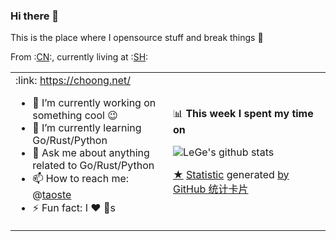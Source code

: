### Hi there 👋
This is the place where I opensource stuff and break things :rofl:

From :[CN](https://github.com/anuraghazra/github-readme-stats/blob/master/readme_cn.md):, currently living at :[SH](https://github.com/anuraghazra/github-readme-stats/blob/master/readme_us.md):


  <table> 
       <tr> 
          <td width="50%" height="50px">             
:link: <a href="https://choong.net/" title="Markdown 代码">https://choong.net/</a>

- 🔭 I’m currently working on something cool :wink:
- 🌱 I’m currently learning Go/Rust/Python
- 💬 Ask me about anything related to Go/Rust/Python
- 📫 How to reach me: @<a href="https://github.com/taoste/taoste/issues">taoste</a>
- ⚡ Fun fact: I :heart: :dog:s

</td>  

<td width="100%" height="100%">  

📊 **This week I spent my time on**

![LeGe's github stats](https://github-readme-stats.vercel.app/api?username=taoste&show_icons=true)   

<a href="https://sspai.com/post/25137" title="认识与入门 Markdown - 少数派">★</a>
 <a href="https://docs.github.com/cn/github/writing-on-github/basic-writing-and-formatting-syntax" title="基本撰写和格式语法 - GitHub Docs | Markdown 代码"> Statistic</a> generated  <a href="https://github.com/saltbo/saltbo">by</a> <a href="https://github.com/anuraghazra/github-readme-stats/blob/master/docs/readme_cn.md">GitHub 统计卡片</a>

  </td>
 </tr> 
</table> 
